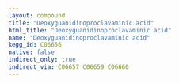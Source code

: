 ```yaml
---
layout: compound
title: "Deoxyguanidinoproclavaminic acid"
html_title: "Deoxyguanidinoproclavaminic acid"
name: "Deoxyguanidinoproclavaminic acid"
kegg_id: C06656
native: false
indirect_only: true
indirect_via: C06657 C06659 C06660
---
```

